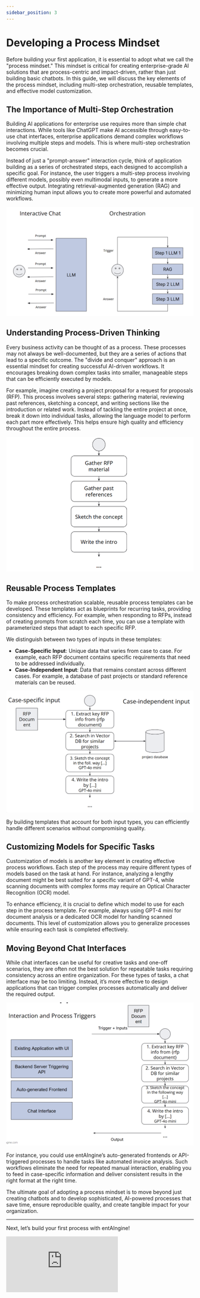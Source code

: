 ```yaml
---
sidebar_position: 3
---
```


# Developing a Process Mindset

Before building your first application, it is essential to adopt what we call the "process mindset." This mindset is critical for creating enterprise-grade AI solutions that are process-centric and impact-driven, rather than just building basic chatbots. In this guide, we will discuss the key elements of the process mindset, including multi-step orchestration, reusable templates, and effective model customization.

## The Importance of Multi-Step Orchestration

Building AI applications for enterprise use requires more than simple chat interactions. While tools like ChatGPT make AI accessible through easy-to-use chat interfaces, enterprise applications demand complex workflows involving multiple steps and models. This is where multi-step orchestration becomes crucial.

Instead of just a "prompt-answer" interaction cycle, think of application building as a series of orchestrated steps, each designed to accomplish a specific goal. For instance, the user triggers a multi-step process involving different models, possibly even multimodal inputs, to generate a more effective output. Integrating retrieval-augmented generation (RAG) and minimizing human input allows you to create more powerful and automated workflows.

<img src="/img/getting-started/interactive-chat-and-orchestration.png" alt="orchestration"/>

## Understanding Process-Driven Thinking

Every business activity can be thought of as a process. These processes may not always be well-documented, but they are a series of actions that lead to a specific outcome. The "divide and conquer" approach is an essential mindset for creating successful AI-driven workflows. It encourages breaking down complex tasks into smaller, manageable steps that can be efficiently executed by models.

For example, imagine creating a project proposal for a request for proposals (RFP). This process involves several steps: gathering material, reviewing past references, sketching a concept, and writing sections like the introduction or related work. Instead of tackling the entire project at once, break it down into individual tasks, allowing the language model to perform each part more effectively. This helps ensure high quality and efficiency throughout the entire process.

<img src="/img/getting-started/rfp-example.png" alt="rfp example"/>

## Reusable Process Templates

To make process orchestration scalable, reusable process templates can be developed. These templates act as blueprints for recurring tasks, providing consistency and efficiency. For example, when responding to RFPs, instead of creating prompts from scratch each time, you can use a template with parameterized steps that adapt to each specific RFP.

We distinguish between two types of inputs in these templates:

- **Case-Specific Input**: Unique data that varies from case to case. For example, each RFP document contains specific requirements that need to be addressed individually.
- **Case-Independent Input**: Data that remains constant across different cases. For example, a database of past projects or standard reference materials can be reused.

<img src="/img/getting-started/case-inputs.png" alt="case inputs"/>

By building templates that account for both input types, you can efficiently handle different scenarios without compromising quality.

## Customizing Models for Specific Tasks

Customization of models is another key element in creating effective process workflows. Each step of the process may require different types of models based on the task at hand. For instance, analyzing a lengthy document might be best suited for a specific variant of GPT-4, while scanning documents with complex forms may require an Optical Character Recognition (OCR) model.

To enhance efficiency, it is crucial to define which model to use for each step in the process template. For example, always using GPT-4 mini for document analysis or a dedicated OCR model for handling scanned documents. This level of customization allows you to generalize processes while ensuring each task is completed effectively.

## Moving Beyond Chat Interfaces

While chat interfaces can be useful for creative tasks and one-off scenarios, they are often not the best solution for repeatable tasks requiring consistency across an entire organization. For these types of tasks, a chat interface may be too limiting. Instead, it’s more effective to design applications that can trigger complex processes automatically and deliver the required output.

<img src="/img/getting-started/interaction-and-process-trigers.png" alt="interaction and process trigers"/>

For instance, you could use entAIngine’s auto-generated frontends or API-triggered processes to handle tasks like automated invoice analysis. Such workflows eliminate the need for repeated manual interaction, enabling you to feed in case-specific information and deliver consistent results in the right format at the right time.

The ultimate goal of adopting a process mindset is to move beyond just creating chatbots and to develop sophisticated, AI-powered processes that save time, ensure reproducible quality, and create tangible impact for your organization.

---

Next, let’s build your first process with entAIngine!

<div style={{ position: 'relative', paddingBottom: '56.25%', height: 0 }}>
  <iframe
    src="https://www.youtube.com/embed/UErHfPkFDyo"
    style={{ position: 'absolute', top: 0, left: 0, width: '100%', height: '100%' }}
    frameBorder="0"
    allow="accelerometer; autoplay; clipboard-write; encrypted-media; gyroscope; picture-in-picture"
    allowFullScreen
    title="YouTube video"
  ></iframe>
</div>


